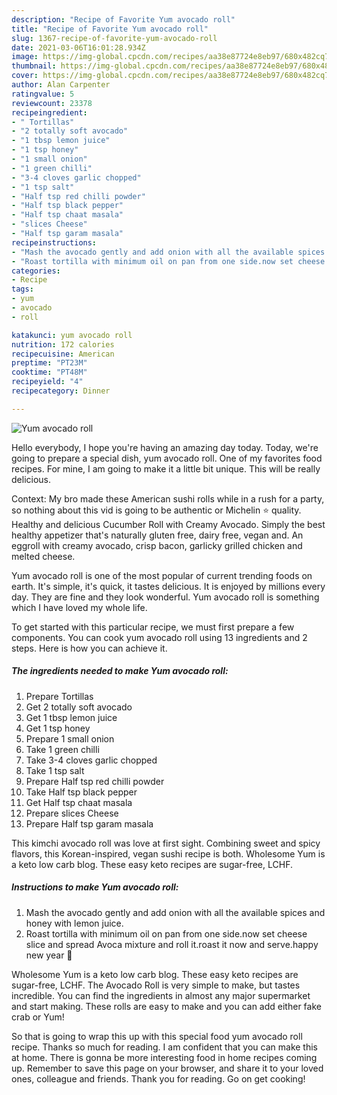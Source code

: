 ```yaml
---
description: "Recipe of Favorite Yum avocado roll"
title: "Recipe of Favorite Yum avocado roll"
slug: 1367-recipe-of-favorite-yum-avocado-roll
date: 2021-03-06T16:01:28.934Z
image: https://img-global.cpcdn.com/recipes/aa38e87724e8eb97/680x482cq70/yum-avocado-roll-recipe-main-photo.jpg
thumbnail: https://img-global.cpcdn.com/recipes/aa38e87724e8eb97/680x482cq70/yum-avocado-roll-recipe-main-photo.jpg
cover: https://img-global.cpcdn.com/recipes/aa38e87724e8eb97/680x482cq70/yum-avocado-roll-recipe-main-photo.jpg
author: Alan Carpenter
ratingvalue: 5
reviewcount: 23378
recipeingredient:
- " Tortillas"
- "2 totally soft avocado"
- "1 tbsp lemon juice"
- "1 tsp honey"
- "1 small onion"
- "1 green chilli"
- "3-4 cloves garlic chopped"
- "1 tsp salt"
- "Half tsp red chilli powder"
- "Half tsp black pepper"
- "Half tsp chaat masala"
- "slices Cheese"
- "Half tsp garam masala"
recipeinstructions:
- "Mash the avocado gently and add onion with all the available spices and honey with lemon juice."
- "Roast tortilla with minimum oil on pan from one side.now set cheese slice and spread Avoca mixture and roll it.roast it now and serve.happy new year 💚"
categories:
- Recipe
tags:
- yum
- avocado
- roll

katakunci: yum avocado roll 
nutrition: 172 calories
recipecuisine: American
preptime: "PT23M"
cooktime: "PT48M"
recipeyield: "4"
recipecategory: Dinner

---
```



![Yum avocado roll](https://img-global.cpcdn.com/recipes/aa38e87724e8eb97/680x482cq70/yum-avocado-roll-recipe-main-photo.jpg)

Hello everybody, I hope you're having an amazing day today. Today, we're going to prepare a special dish, yum avocado roll. One of my favorites food recipes. For mine, I am going to make it a little bit unique. This will be really delicious.

Context: My bro made these American sushi rolls while in a rush for a party, so nothing about this vid is going to be authentic or Michelin ⭐ quality. Healthy and delicious Cucumber Roll with Creamy Avocado. Simply the best healthy appetizer that&#39;s naturally gluten free, dairy free, vegan and. An eggroll with creamy avocado, crisp bacon, garlicky grilled chicken and melted cheese.

Yum avocado roll is one of the most popular of current trending foods on earth. It's simple, it's quick, it tastes delicious. It is enjoyed by millions every day. They are fine and they look wonderful. Yum avocado roll is something which I have loved my whole life.


To get started with this particular recipe, we must first prepare a few components. You can cook yum avocado roll using 13 ingredients and 2 steps. Here is how you can achieve it.

<!--inarticleads1-->

##### The ingredients needed to make Yum avocado roll:

1. Prepare  Tortillas
1. Get 2 totally soft avocado
1. Get 1 tbsp lemon juice
1. Get 1 tsp honey
1. Prepare 1 small onion
1. Take 1 green chilli
1. Take 3-4 cloves garlic chopped
1. Take 1 tsp salt
1. Prepare Half tsp red chilli powder
1. Take Half tsp black pepper
1. Get Half tsp chaat masala
1. Prepare slices Cheese
1. Prepare Half tsp garam masala


This kimchi avocado roll was love at first sight. Combining sweet and spicy flavors, this Korean-inspired, vegan sushi recipe is both. Wholesome Yum is a keto low carb blog. These easy keto recipes are sugar-free, LCHF. 

<!--inarticleads2-->

##### Instructions to make Yum avocado roll:

1. Mash the avocado gently and add onion with all the available spices and honey with lemon juice.
1. Roast tortilla with minimum oil on pan from one side.now set cheese slice and spread Avoca mixture and roll it.roast it now and serve.happy new year 💚


Wholesome Yum is a keto low carb blog. These easy keto recipes are sugar-free, LCHF. The Avocado Roll is very simple to make, but tastes incredible. You can find the ingredients in almost any major supermarket and start making. These rolls are easy to make and you can add either fake crab or Yum! 

So that is going to wrap this up with this special food yum avocado roll recipe. Thanks so much for reading. I am confident that you can make this at home. There is gonna be more interesting food in home recipes coming up. Remember to save this page on your browser, and share it to your loved ones, colleague and friends. Thank you for reading. Go on get cooking!
